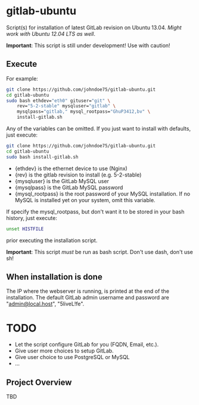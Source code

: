 # gitlab-ubuntu

Script(s) for installation of latest GitLab revision on Ubuntu 13.04.
_Might work with Ubuntu 12.04 LTS as well_.

**Important**: This script is still under development!  Use with caution!

## Execute

For example:

```bash
git clone https://github.com/johndoe75/gitlab-ubuntu.git
cd gitlab-ubuntu
sudo bash ethdev="eth0" gituser="git" \
	rev="5-2-stable" mysqluser="gitlab" \
	mysqlpass="gitlab," mysql_rootpass="GhuP3412,bv" \
	install-gitlab.sh
```

Any of the variables can be omitted.  If you just want to install with defaults, just execute:

```bash
git clone https://github.com/johndoe75/gitlab-ubuntu.git
cd gitlab-ubuntu
sudo bash install-gitlab.sh
```

* {ethdev} is the ethernet device to use (Nginx)
* {rev} is the gitlab revision to install (e.g. 5-2-stable)
* {mysqluser} is the GitLab MySQL user
* {mysqlpass} is the GitLab MySQL password
* {mysql_rootpass} is the root password of your MySQL installation.  If no MySQL is installed yet on your system, omit this variable.

If specify the mysql_rootpass, but don't want it to be stored in your bash history, just execute:

```bash
unset HISTFILE
```
prior executing the installation script.

**Important**: This script *must* be run as bash script.  Don't use dash,
don't use sh!

## When installation is done

The IP where the webserver is running, is printed at the end of the installation.  The default GitLab admin username and password are "admin@local.host", "5liveL!fe".

# TODO

* Let the script configure GitLab for you (FQDN, Email, etc.).
* Give user more choices to setup GitLab.
* Give user choice to use PostgreSQL or MySQL
* …

## Project Overview

TBD
